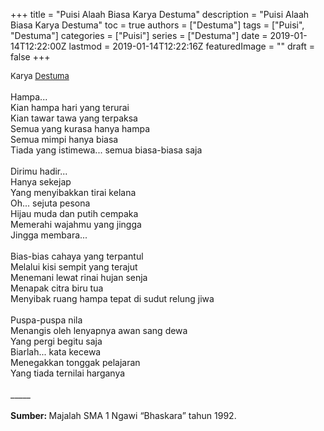 +++
title = "Puisi Alaah Biasa Karya Destuma"
description = "Puisi Alaah Biasa Karya Destuma"
toc = true
authors = ["Destuma"]
tags = ["Puisi", "Destuma"]
categories = ["Puisi"]
series = ["Destuma"]
date = 2019-01-14T12:22:00Z
lastmod = 2019-01-14T12:22:16Z
featuredImage = ""
draft = false
+++

<div style="text-align: justify;">
<div style="font-size: small;">Karya <a href="/authors/destuma/" target="_blank">Destuma</a></div><br />
Hampa...<br />Kian hampa hari yang terurai<br />Kian tawar tawa yang terpaksa<br />Semua yang kurasa hanya hampa<br />Semua mimpi hanya biasa<br />Tiada yang istimewa... semua biasa-biasa saja<br /><br />Dirimu hadir...<br />Hanya sekejap<br />Yang menyibakkan tirai kelana<br />Oh... sejuta pesona<br />Hijau muda dan putih cempaka<br />Memerahi wajahmu yang jingga<br />Jingga membara...<br /><br />Bias-bias cahaya yang terpantul<br />Melalui kisi sempit yang terajut<br />Menemani lewat rinai hujan senja<br />Menapak citra biru tua<br />Menyibak ruang hampa tepat di sudut relung jiwa<br /><br />Puspa-puspa nila<br />Menangis oleh lenyapnya awan sang dewa<br />Yang pergi begitu saja<br />Biarlah... kata kecewa<br />Menegakkan tonggak pelajaran<br />Yang tiada ternilai harganya<br /><br />
_____
<br /><br />
<b>Sumber: </b>Majalah SMA 1 Ngawi “Bhaskara” tahun 1992.</div>
